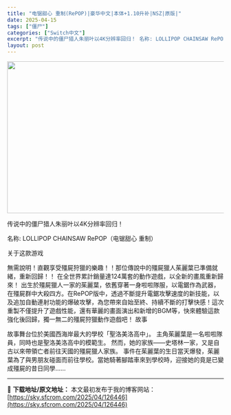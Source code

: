 ```yaml
---
title: "电锯甜心 重制(RePOP)|豪华中文|本体+1.10升补|NSZ|原版|"
date: 2025-04-15
tags: ["僵尸"]
categories: ["Switch中文"]
excerpt: "传说中的僵尸猎人朱丽叶以4K分辨率回归！ 名称: LOLLIPOP CHAINSAW RePOP（电锯甜心 重制） 关于这款游戏 無需說明！直觀享受殭屍狩獵的樂趣！！那位傳說中的殭屍獵人茱麗葉已準備就緒，重新回歸！！ 在全世界累計銷量達124萬套的動作遊戲，以全新的畫風重新歸來！ 出生於殭屍獵人一家&hellip;"
layout: post
---
```


<img class="aligncenter size-full wp-image-126423" src="https://sky.sfcrom.com/wp-content/uploads/2025/04/2025041508205594.webp" alt="" width="616" height="353" />

传说中的僵尸猎人朱丽叶以4K分辨率回归！

名称: LOLLIPOP CHAINSAW RePOP（电锯甜心 重制）

关于这款游戏

無需說明！直觀享受殭屍狩獵的樂趣！！那位傳說中的殭屍獵人茱麗葉已準備就緒，重新回歸！！
在全世界累計銷量達124萬套的動作遊戲，以全新的畫風重新歸來！
出生於殭屍獵人一家的茱麗葉，依舊穿著一身啦啦隊服，以電鋸作為武器，在殭屍群中大殺四方。在RePOP版中，透過不斷提升電鋸攻擊速度的新技能，以及追加自動連射功能的爆破攻擊，為您帶來自始至終、持續不斷的打擊快感！這次重製不僅提升了遊戲性能，還有華麗的畫面演出和新增的BGM等，快來體驗這款強化後回歸，獨一無二的殭屍狩獵動作遊戲吧！
故事

故事舞台位於美國西海岸最大的學校「聖洛美洛高中」。
主角茱麗葉是一名啦啦隊員，同時也是聖洛美洛高中的模範生。
然而，她的家族——史塔林一家，又是自古以來帶領亡者前往天國的殭屍獵人家族。
事件在茱麗葉的生日當天爆發，茱麗葉為了與男朋友碰面而前往學校。當她騎著腳踏車來到學校時，迎接她的竟是已變成殭屍的昔日同學……

---
📖 **下载地址/原文地址：** 本文最初发布于我的博客网站：[https://sky.sfcrom.com/2025/04/126446](https://sky.sfcrom.com/2025/04/126446)
